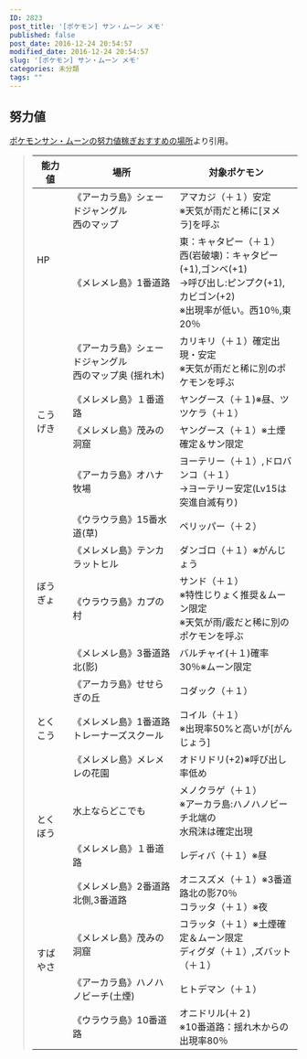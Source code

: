 ```yaml
---
ID: 2823
post_title: '[ポケモン] サン・ムーン メモ'
published: false
post_date: 2016-12-24 20:54:57
modified_date: 2016-12-24 20:54:57
slug: '[ポケモン] サン・ムーン メモ'
categories: 未分類
tags: ""
---
```


## 努力値
[ポケモンサン・ムーンの努力値稼ぎおすすめの場所](http://blog.game-de.com/pm-sm/sm-doryoku/#basyo)より引用。

<blockquote style="color:inherit">
<table>
<thead>
<tr>
<th>能力値</th>
<th>場所</th>
<th>対象ポケモン</th>
</tr>
</thead>
<tbody>
<tr>
<td class="b" rowspan="2">HP</td>
<td>《アーカラ島》シェードジャングル<br> 西のマップ</td>
<td>アマカジ（＋１）安定<br> ※天気が雨だと稀に[ヌメラ]を呼ぶ</td>
</tr>
<tr>
<td>《メレメレ島》1番道路</td>
<td>東：キャタピー（＋１）<br> 西(岩破壊)：キャタピー(+1),ゴンベ(+1)<br> →呼び出し:ピンプク(+1),カビゴン(+2)<br> ※出現率が低い。西10％,東20％</td>
</tr>
<tr class="col">
<td rowspan="4" class="b">こうげき</td>
<td>《アーカラ島》シェードジャングル<br> 西のマップ奥 (揺れ木)</td>
<td>カリキリ（＋１）確定出現・安定<br><span>※天気が雨だと稀に別のポケモンを呼ぶ</span></td>
</tr>
<tr class="col">
<td>《メレメレ島》１番道路</td>
<td>ヤングース（＋１)※昼、ツツケラ（＋１）</td>
</tr>
<tr class="col">
<td>《メレメレ島》茂みの洞窟</td>
<td>ヤングース（＋１）※土煙確定＆<span class="yellow">サン限定</span></td>
</tr>
<tr class="col">
<td>《アーカラ島》オハナ牧場</td>
<td>ヨーテリー（＋１）,ドロバンコ（＋１）<br> →ヨーテリー安定(Lv15は突進自滅有り)</td>
</tr>
<tr>
<td rowspan="4" class="b">ぼうぎょ</td>
<td>《ウラウラ島》15番水道(草)</td>
<td>ペリッパー（＋２）</td>
</tr>
<tr>
<td>《メレメレ島》テンカラットヒル</td>
<td>ダンゴロ（＋１）※がんじょう</td>
</tr>
<tr>
<td>《ウラウラ島》カプの村</td>
<td>サンド（＋１）<br> ※特性じりょく推奨＆<span class="purple">ムーン限定</span> <br> ※天気が雨/霰だと稀に別のポケモンを呼ぶ</td>
</tr>
<tr>
<td>《メレメレ島》3番道路北(影)</td>
<td>バルチャイ(＋１)確率30％<span class="purple">※ムーン限定</span></td>
</tr>
<tr class="col">
<td rowspan="3" class="b">とくこう</td>
<td>《アーカラ島》せせらぎの丘</td>
<td>コダック（＋１）</td>
</tr>
<tr class="col">
<td>《メレメレ島》1番道路<br> トレーナーズスクール</td>
<td>コイル（＋１）<br> ※出現率50%と高いが[がんじょう]</td>
</tr>
<tr class="col">
<td>《メレメレ島》メレメレの花園</td>
<td>オドリドリ(+2)※呼び出し率低め</td>
</tr>
<tr>
<td rowspan="2" class="b">とくぼう</td>
<td>水上ならどこでも</td>
<td>メノクラゲ（＋１）<br> ※アーカラ島:ハノハノビーチ北端の<br> 水飛沫は確定出現</td>
</tr>
<tr>
<td>《メレメレ島》１番道路</td>
<td>レディバ（＋１）※昼</td>
</tr>
<tr class="col">
<td rowspan="4" class="b">すばやさ</td>
<td>《メレメレ島》2番道路北側,3番道路</td>
<td>オニスズメ（＋１）※3番道路北の影70％<br> コラッタ（＋１）※夜</td>
</tr>
<tr class="col">
<td>《メレメレ島》茂みの洞窟</td>
<td>コラッタ（＋１）※土煙確定＆<span class="purple">ムーン限定</span><br> ディグダ（＋１）,ズバット（＋１）</td>
</tr>
<tr class="col">
<td>《アーカラ島》ハノハノビーチ(土煙)</td>
<td>ヒトデマン（＋１）</td>
</tr>
<tr class="col">
<td>《ウラウラ島》10番道路</td>
<td>オニドリル(＋２)<br> ※10番道路：揺れ木からの出現率80％</td>
</tr>
</tbody>
</table>
</blockquote>